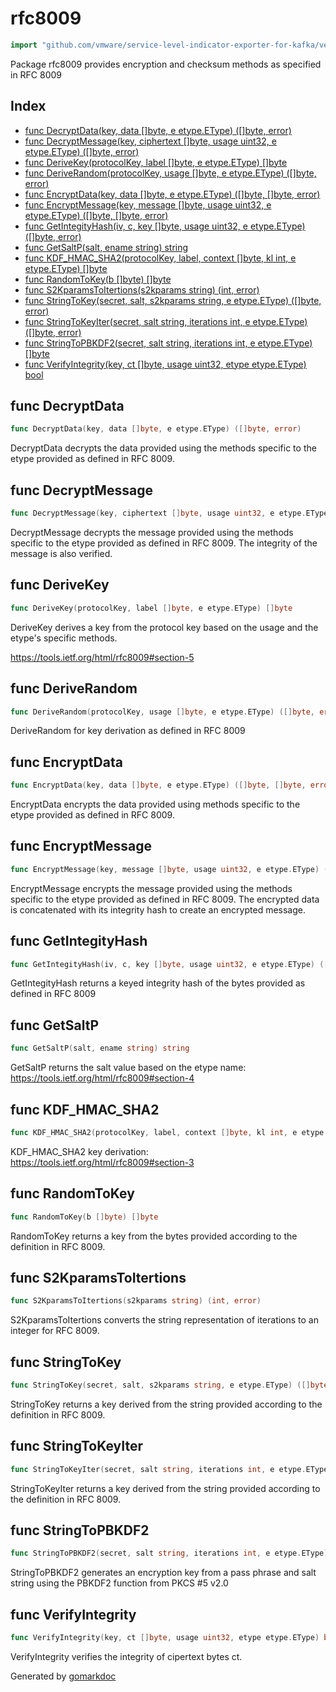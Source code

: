 <!-- Code generated by gomarkdoc. DO NOT EDIT -->

# rfc8009

```go
import "github.com/vmware/service-level-indicator-exporter-for-kafka/vendor/github.com/jcmturner/gokrb5/v8/crypto/rfc8009"
```

Package rfc8009 provides encryption and checksum methods as specified in RFC 8009

## Index

- [func DecryptData(key, data []byte, e etype.EType) ([]byte, error)](<#func-decryptdata>)
- [func DecryptMessage(key, ciphertext []byte, usage uint32, e etype.EType) ([]byte, error)](<#func-decryptmessage>)
- [func DeriveKey(protocolKey, label []byte, e etype.EType) []byte](<#func-derivekey>)
- [func DeriveRandom(protocolKey, usage []byte, e etype.EType) ([]byte, error)](<#func-deriverandom>)
- [func EncryptData(key, data []byte, e etype.EType) ([]byte, []byte, error)](<#func-encryptdata>)
- [func EncryptMessage(key, message []byte, usage uint32, e etype.EType) ([]byte, []byte, error)](<#func-encryptmessage>)
- [func GetIntegityHash(iv, c, key []byte, usage uint32, e etype.EType) ([]byte, error)](<#func-getintegityhash>)
- [func GetSaltP(salt, ename string) string](<#func-getsaltp>)
- [func KDF_HMAC_SHA2(protocolKey, label, context []byte, kl int, e etype.EType) []byte](<#func-kdf_hmac_sha2>)
- [func RandomToKey(b []byte) []byte](<#func-randomtokey>)
- [func S2KparamsToItertions(s2kparams string) (int, error)](<#func-s2kparamstoitertions>)
- [func StringToKey(secret, salt, s2kparams string, e etype.EType) ([]byte, error)](<#func-stringtokey>)
- [func StringToKeyIter(secret, salt string, iterations int, e etype.EType) ([]byte, error)](<#func-stringtokeyiter>)
- [func StringToPBKDF2(secret, salt string, iterations int, e etype.EType) []byte](<#func-stringtopbkdf2>)
- [func VerifyIntegrity(key, ct []byte, usage uint32, etype etype.EType) bool](<#func-verifyintegrity>)


## func DecryptData

```go
func DecryptData(key, data []byte, e etype.EType) ([]byte, error)
```

DecryptData decrypts the data provided using the methods specific to the etype provided as defined in RFC 8009.

## func DecryptMessage

```go
func DecryptMessage(key, ciphertext []byte, usage uint32, e etype.EType) ([]byte, error)
```

DecryptMessage decrypts the message provided using the methods specific to the etype provided as defined in RFC 8009. The integrity of the message is also verified.

## func DeriveKey

```go
func DeriveKey(protocolKey, label []byte, e etype.EType) []byte
```

DeriveKey derives a key from the protocol key based on the usage and the etype's specific methods.

https://tools.ietf.org/html/rfc8009#section-5

## func DeriveRandom

```go
func DeriveRandom(protocolKey, usage []byte, e etype.EType) ([]byte, error)
```

DeriveRandom for key derivation as defined in RFC 8009

## func EncryptData

```go
func EncryptData(key, data []byte, e etype.EType) ([]byte, []byte, error)
```

EncryptData encrypts the data provided using methods specific to the etype provided as defined in RFC 8009.

## func EncryptMessage

```go
func EncryptMessage(key, message []byte, usage uint32, e etype.EType) ([]byte, []byte, error)
```

EncryptMessage encrypts the message provided using the methods specific to the etype provided as defined in RFC 8009. The encrypted data is concatenated with its integrity hash to create an encrypted message.

## func GetIntegityHash

```go
func GetIntegityHash(iv, c, key []byte, usage uint32, e etype.EType) ([]byte, error)
```

GetIntegityHash returns a keyed integrity hash of the bytes provided as defined in RFC 8009

## func GetSaltP

```go
func GetSaltP(salt, ename string) string
```

GetSaltP returns the salt value based on the etype name: https://tools.ietf.org/html/rfc8009#section-4

## func KDF\_HMAC\_SHA2

```go
func KDF_HMAC_SHA2(protocolKey, label, context []byte, kl int, e etype.EType) []byte
```

KDF\_HMAC\_SHA2 key derivation: https://tools.ietf.org/html/rfc8009#section-3

## func RandomToKey

```go
func RandomToKey(b []byte) []byte
```

RandomToKey returns a key from the bytes provided according to the definition in RFC 8009.

## func S2KparamsToItertions

```go
func S2KparamsToItertions(s2kparams string) (int, error)
```

S2KparamsToItertions converts the string representation of iterations to an integer for RFC 8009.

## func StringToKey

```go
func StringToKey(secret, salt, s2kparams string, e etype.EType) ([]byte, error)
```

StringToKey returns a key derived from the string provided according to the definition in RFC 8009.

## func StringToKeyIter

```go
func StringToKeyIter(secret, salt string, iterations int, e etype.EType) ([]byte, error)
```

StringToKeyIter returns a key derived from the string provided according to the definition in RFC 8009.

## func StringToPBKDF2

```go
func StringToPBKDF2(secret, salt string, iterations int, e etype.EType) []byte
```

StringToPBKDF2 generates an encryption key from a pass phrase and salt string using the PBKDF2 function from PKCS \#5 v2.0

## func VerifyIntegrity

```go
func VerifyIntegrity(key, ct []byte, usage uint32, etype etype.EType) bool
```

VerifyIntegrity verifies the integrity of cipertext bytes ct.



Generated by [gomarkdoc](<https://github.com/princjef/gomarkdoc>)

